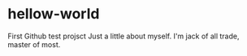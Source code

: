 # hellow-world
First Github test projsct
Just a little about myself. I'm jack of all trade, master of most.
